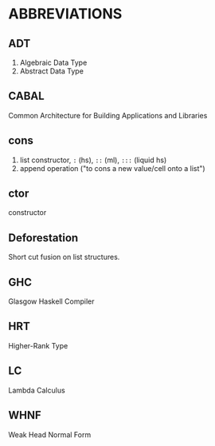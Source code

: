 # ABBREVIATIONS

## ADT
1. Algebraic Data Type
2. Abstract Data Type

## CABAL
Common Architecture for Building Applications and Libraries

## cons
1. list constructor, `:` (hs), `::` (ml), `:::` (liquid hs)
2. append operation ("to cons a new value/cell onto a list")

## ctor
constructor

## Deforestation
Short cut fusion on list structures.

## GHC
Glasgow Haskell Compiler

## HRT
Higher-Rank Type

## LC
Lambda Calculus

## WHNF
Weak Head Normal Form
